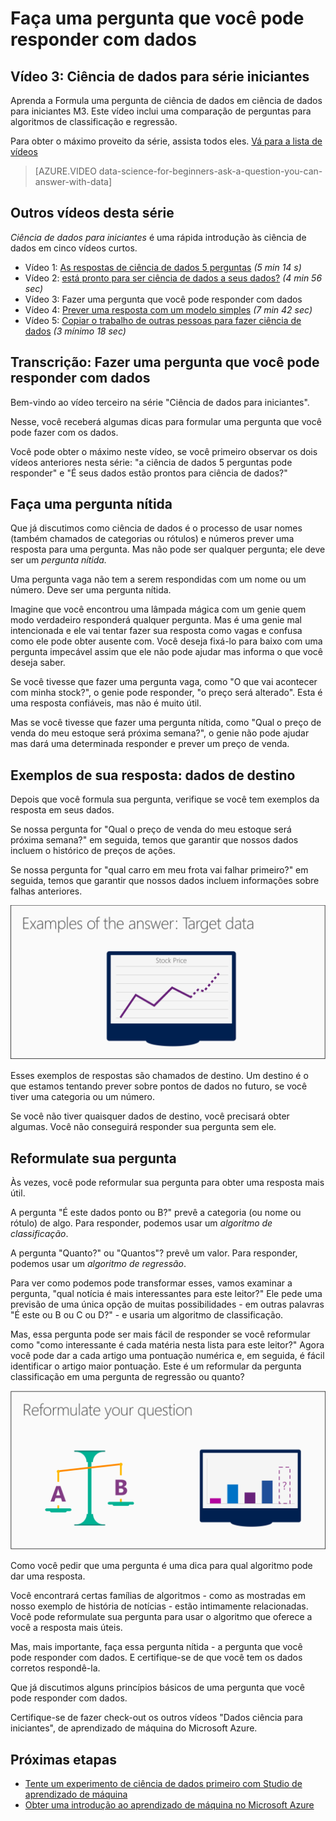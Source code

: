 <properties
   pageTitle="Faça uma pergunta que você pode responder com dados - formula perguntas | Microsoft Azure"
   description="Aprenda a Formula uma pergunta de ciência de dados em ciência de dados para iniciantes M3. Inclui uma comparação de perguntas de classificação e regressão."
   keywords="perguntas de ciência de dados, formula perguntas, perguntas de regressão e perguntas de classificação, nitidez pergunta"
   services="machine-learning"
   documentationCenter="na"
   authors="cjgronlund"
   manager="jhubbard"
   editor="cjgronlund"/>

<tags
   ms.service="machine-learning"
   ms.devlang="na"
   ms.topic="article"
   ms.tgt_pltfrm="na"
   ms.workload="na"
   ms.date="10/20/2016"
   ms.author="cgronlun;garye"/>

# <a name="ask-a-question-you-can-answer-with-data"></a>Faça uma pergunta que você pode responder com dados

## <a name="video-3-data-science-for-beginners-series"></a>Vídeo 3: Ciência de dados para série iniciantes

Aprenda a Formula uma pergunta de ciência de dados em ciência de dados para iniciantes M3. Este vídeo inclui uma comparação de perguntas para algoritmos de classificação e regressão.

Para obter o máximo proveito da série, assista todos eles. [Vá para a lista de vídeos](#other-videos-in-this-series)

> [AZURE.VIDEO data-science-for-beginners-ask-a-question-you-can-answer-with-data]

## <a name="other-videos-in-this-series"></a>Outros vídeos desta série

*Ciência de dados para iniciantes* é uma rápida introdução às ciência de dados em cinco vídeos curtos.

  * Vídeo 1: [As respostas de ciência de dados 5 perguntas](machine-learning-data-science-for-beginners-the-5-questions-data-science-answers.md) *(5 min 14 s)*
  * Vídeo 2: [está pronto para ser ciência de dados a seus dados?](machine-learning-data-science-for-beginners-is-your-data-ready-for-data-science.md) *(4 min 56 sec)*
  * Vídeo 3: Fazer uma pergunta que você pode responder com dados
  * Vídeo 4: [Prever uma resposta com um modelo simples](machine-learning-data-science-for-beginners-predict-an-answer-with-a-simple-model.md) *(7 min 42 sec)*
  * Vídeo 5: [Copiar o trabalho de outras pessoas para fazer ciência de dados](machine-learning-data-science-for-beginners-copy-other-peoples-work-to-do-data-science.md) *(3 mínimo 18 sec)*

## <a name="transcript-ask-a-question-you-can-answer-with-data"></a>Transcrição: Fazer uma pergunta que você pode responder com dados

Bem-vindo ao vídeo terceiro na série "Ciência de dados para iniciantes".  

Nesse, você receberá algumas dicas para formular uma pergunta que você pode fazer com os dados.

Você pode obter o máximo neste vídeo, se você primeiro observar os dois vídeos anteriores nesta série: "a ciência de dados 5 perguntas pode responder" e "É seus dados estão prontos para ciência de dados?"

## <a name="ask-a-sharp-question"></a>Faça uma pergunta nítida

Que já discutimos como ciência de dados é o processo de usar nomes (também chamados de categorias ou rótulos) e números prever uma resposta para uma pergunta. Mas não pode ser qualquer pergunta; ele deve ser um *pergunta nítida.*

Uma pergunta vaga não tem a serem respondidas com um nome ou um número. Deve ser uma pergunta nítida.

Imagine que você encontrou uma lâmpada mágica com um genie quem modo verdadeiro responderá qualquer pergunta. Mas é uma genie mal intencionada e ele vai tentar fazer sua resposta como vagas e confusa como ele pode obter ausente com. Você deseja fixá-lo para baixo com uma pergunta impecável assim que ele não pode ajudar mas informa o que você deseja saber.

Se você tivesse que fazer uma pergunta vaga, como "O que vai acontecer com minha stock?", o genie pode responder, "o preço será alterado". Esta é uma resposta confiáveis, mas não é muito útil.

Mas se você tivesse que fazer uma pergunta nítida, como "Qual o preço de venda do meu estoque será próxima semana?", o genie não pode ajudar mas dará uma determinada responder e prever um preço de venda.

## <a name="examples-of-your-answer-target-data"></a>Exemplos de sua resposta: dados de destino

Depois que você formula sua pergunta, verifique se você tem exemplos da resposta em seus dados.

Se nossa pergunta for "Qual o preço de venda do meu estoque será próxima semana?" em seguida, temos que garantir que nossos dados incluem o histórico de preços de ações.

Se nossa pergunta for "qual carro em meu frota vai falhar primeiro?" em seguida, temos que garantir que nossos dados incluem informações sobre falhas anteriores.

![Data de destino - exemplos de sua resposta. Formula uma pergunta de ciência de dados.](./media/machine-learning-data-science-for-beginners-ask-a-question-you-can-answer-with-data/machine-learning-data-science-target-data.png)

Esses exemplos de respostas são chamados de destino. Um destino é o que estamos tentando prever sobre pontos de dados no futuro, se você tiver uma categoria ou um número.

Se você não tiver quaisquer dados de destino, você precisará obter algumas. Você não conseguirá responder sua pergunta sem ele.

## <a name="reformulate-your-question"></a>Reformulate sua pergunta

Às vezes, você pode reformular sua pergunta para obter uma resposta mais útil.

A pergunta "É este dados ponto ou B?" prevê a categoria (ou nome ou rótulo) de algo. Para responder, podemos usar um *algoritmo de classificação*.

A pergunta "Quanto?" ou "Quantos"? prevê um valor. Para responder, podemos usar um *algoritmo de regressão*.

Para ver como podemos pode transformar esses, vamos examinar a pergunta, "qual notícia é mais interessantes para este leitor?" Ele pede uma previsão de uma única opção de muitas possibilidades - em outras palavras "É este ou B ou C ou D?" - e usaria um algoritmo de classificação.

Mas, essa pergunta pode ser mais fácil de responder se você reformular como "como interessante é cada matéria nesta lista para este leitor?" Agora você pode dar a cada artigo uma pontuação numérica e, em seguida, é fácil identificar o artigo maior pontuação. Este é um reformular da pergunta classificação em uma pergunta de regressão ou quanto?

![Reformulate sua pergunta. Pergunta de classificação versus pergunta de regressão.](./media/machine-learning-data-science-for-beginners-ask-a-question-you-can-answer-with-data/machine-learning-data-science-classification-question-vs-regression-question.png)

Como você pedir que uma pergunta é uma dica para qual algoritmo pode dar uma resposta.

Você encontrará certas famílias de algoritmos - como as mostradas em nosso exemplo de história de notícias - estão intimamente relacionadas. Você pode reformulate sua pergunta para usar o algoritmo que oferece a você a resposta mais úteis.

Mas, mais importante, faça essa pergunta nítida - a pergunta que você pode responder com dados. E certifique-se de que você tem os dados corretos respondê-la.

Que já discutimos alguns princípios básicos de uma pergunta que você pode responder com dados.

Certifique-se de fazer check-out os outros vídeos "Dados ciência para iniciantes", de aprendizado de máquina do Microsoft Azure.


## <a name="next-steps"></a>Próximas etapas

  * [Tente um experimento de ciência de dados primeiro com Studio de aprendizado de máquina](machine-learning-create-experiment.md)
  * [Obter uma introdução ao aprendizado de máquina no Microsoft Azure](machine-learning-what-is-machine-learning.md)
